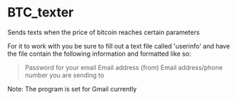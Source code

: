 # BTC_texter
Sends texts when the price of bitcoin reaches certain parameters

For it to work with you be sure to fill out a text file called 'userinfo' and have the file contain the following information and formatted like so:

>Password for your email
>Email address (from)
>Email address/phone number you are sending to

Note: The program is set for Gmail currently

